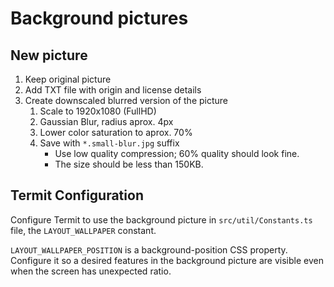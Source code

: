 Background pictures
===================


New picture
-----------

1. Keep original picture
2. Add TXT file with origin and license details
3. Create downscaled blurred version of the picture
	1. Scale to 1920x1080 (FullHD)
	2. Gaussian Blur, radius aprox. 4px
	3. Lower color saturation to aprox. 70%
	4. Save with `*.small-blur.jpg` suffix
		- Use low quality compression; 60% quality should look fine.
		- The size should be less than 150KB.


Termit Configuration
--------------------

Configure Termit to use the background picture in `src/util/Constants.ts` file,
the `LAYOUT_WALLPAPER` constant.

`LAYOUT_WALLPAPER_POSITION` is a background-position CSS property. Configure it
so a desired features in the background picture are visible even when the
screen has unexpected ratio.

